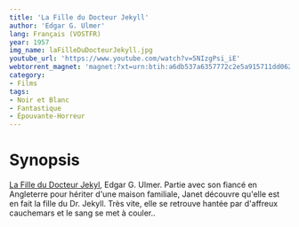 ```yaml
---
title: 'La Fille du Docteur Jekyll'
author: 'Edgar G. Ulmer'
lang: Français (VOSTFR)
year: 1957
img_name: laFilleDuDocteurJekyll.jpg
youtube_url: 'https://www.youtube.com/watch?v=5NIzgPsi_iE'
webtorrent_magnet: 'magnet:?xt=urn:btih:a6db537a6357772c2e5a915711dd062a6da96d90&dn=KzeIPxTrCxkq.mp4&tr=udp://explodie.org:6969&tr=udp://tracker.coppersurfer.tk:6969&tr=udp://tracker.empire-js.us:1337&tr=udp://tracker.leechers-paradise.org:6969&tr=udp://tracker.opentrackr.org:1337&tr=wss://tracker.btorrent.xyz&tr=wss://tracker.fastcast.nz&tr=wss://tracker.openwebtorrent.com&as=https://seed01.bitchute.com/8929/KzeIPxTrCxkq.mp4&as=https://seed02.bitchute.com/8929/KzeIPxTrCxkq.mp4&as=https://seed03.bitchute.com/8929/KzeIPxTrCxkq.mp4&xs=https://www.bitchute.com/torrent/8929/KzeIPxTrCxkq.webtorrent'
category:
- Films
tags:
- Noir et Blanc
- Fantastique
- Épouvante-Horreur
---
```



# Synopsis
[La Fille du Docteur Jekyl](https://www.amazon.fr/gp/product/B00A2HXEIQ/ref=as_li_qf_sp_asin_il_tl?ie=UTF8&tag=ctimes-21&camp=1642&creative=6746&linkCode=as2&creativeASIN=B00A2HXEIQ&linkId=7c1461723808ebdd9203183fb0656d4f), Edgar G. Ulmer.
Partie avec son fiancé en Angleterre pour hériter d'une maison familiale, Janet découvre qu'elle est en fait la fille du Dr. Jekyll. Très vite, elle se retrouve hantée par d'affreux cauchemars et le sang se met à couler..
